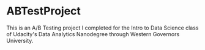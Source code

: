 # ABTestProject
This is an A/B Testing project I completed for the Intro to Data Science class of Udacity's Data Analytics Nanodegree through Western Governors University.
